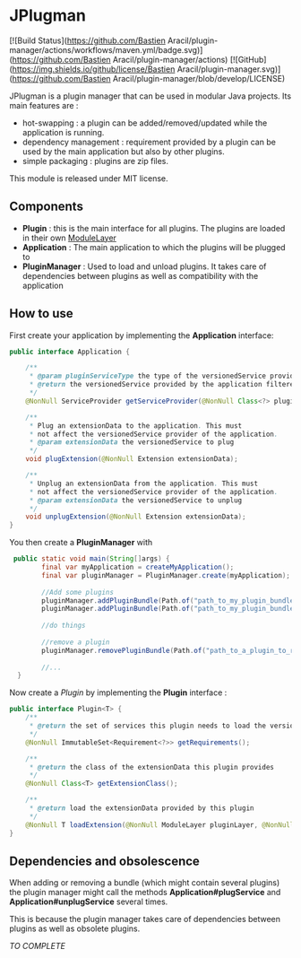 # JPlugman

[![Build Status](https://github.com/Bastien Aracil/plugin-manager/actions/workflows/maven.yml/badge.svg)](https://github.com/Bastien Aracil/plugin-manager/actions)
[![GitHub](https://img.shields.io/github/license/Bastien Aracil/plugin-manager.svg)](https://github.com/Bastien Aracil/plugin-manager/blob/develop/LICENSE)

JPlugman is a plugin manager that can be used in modular Java projects. Its main features are :

* hot-swapping : a plugin can be added/removed/updated while the application is running.
* dependency management : requirement provided by a plugin can be used by the main application but also by other plugins.
* simple packaging : plugins are zip files.

This module is released under MIT license.

## Components

* **Plugin** : this is the main interface for all plugins. The plugins are loaded in their own [ModuleLayer](https://docs.oracle.com/en/java/javase/15/docs/api/java.base/java/lang/ModuleLayer.html)
* **Application** : The main application to which the plugins will be plugged to
* **PluginManager** : Used to load and unload plugins. It takes care of dependencies between plugins as well as compatibility with the application

## How to use

First create your application by implementing the **Application** interface:

```java
public interface Application {

    /**
     * @param pluginServiceType the type of the versionedService provided by the plugin requesting the application versionedService provider
     * @return the versionedService provided by the application filtered for the provided <code>pluginServiceType</code>
     */
    @NonNull ServiceProvider getServiceProvider(@NonNull Class<?> pluginServiceType);

    /**
     * Plug an extensionData to the application. This must
     * not affect the versionedService provider of the application.
     * @param extensionData the versionedService to plug
     */
    void plugExtension(@NonNull Extension extensionData);

    /**
     * Unplug an extensionData from the application. This must
     * not affect the versionedService provider of the application.
     * @param extensionData the versionedService to unplug
     */
    void unplugExtension(@NonNull Extension extensionData);
}
```
You then create a **PluginManager** with

```java
 public static void main(String[]args) {
        final var myApplication = createMyApplication();
        final var pluginManager = PluginManager.create(myApplication);
        
        //Add some plugins
        pluginManager.addPluginBundle(Path.of("path_to_my_plugin_bundle1"));
        pluginManager.addPluginBundle(Path.of("path_to_my_plugin_bundle2"));
        
        //do things
        
        //remove a plugin
        pluginManager.removePluginBundle(Path.of("path_to_a_plugin_to_remove"));
        
        //...
  }
```

Now create a *Plugin* by implementing the **Plugin** interface :

```java
public interface Plugin<T> {
    /**
     * @return the set of services this plugin needs to load the versionedService it provides
     */
    @NonNull ImmutableSet<Requirement<?>> getRequirements();

    /**
     * @return the class of the extensionData this plugin provides
     */
    @NonNull Class<T> getExtensionClass();

    /**
     * @return load the extensionData provided by this plugin
     */
    @NonNull T loadExtension(@NonNull ModuleLayer pluginLayer, @NonNull ServiceRegistry serviceProvider);
}
```



## Dependencies and obsolescence

When adding or removing a bundle (which might contain several plugins) the plugin manager might call the methods **Application#plugService** and **Application#unplugService** several times.

This is because the plugin manager takes care of dependencies between plugins as well as obsolete plugins.

*TO COMPLETE*






